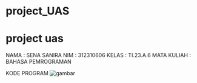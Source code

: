 # project_UAS
# project uas
NAMA : SENA SANIRA
NIM : 312310606
KELAS : TI.23.A.6
MATA KULIAH : BAHASA PEMROGRAMAN


KODE PROGRAM
![gambar](UAS/UAS.png)
